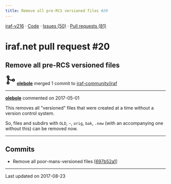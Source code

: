 ```yaml
---
title: Remove all pre-RCS versioned files #20
---
```


[iraf-v216](/iraf-v216) · [Code](https://github.com/iraf-community/iraf/tree/iraf-v216) · [Issues (50)](/iraf-v216/issues) · [Pull requests (81)](/iraf-v216/issues/pulls)

# iraf.net pull request #20
## Remove all pre-RCS versioned files
![merge](git-merge.svg) **[olebole](https://github.com/olebole)** merged 1 commit to [iraf-community/iraf](https://github.com/iraf-community/iraf/)

- - - -

**[olebole](https://github.com/olebole)** commented on 2017-05-01

This removes all "versioned" files that were created at a time without a version control system.  
  
So, files and subdirs with `OLD`, `~`, `orig`, `bak`, `.new` (with an accompanying one without this) can be removed now.
- - - -

## Commits

* Remove all poor-mans-versioned files [[697b52a1](https://github.com/iraf-community/iraf/commit/697b52a126be67fbd37ae6a36ff4126bd505e17f)]

- - - -

Last updated on 2017-08-23
